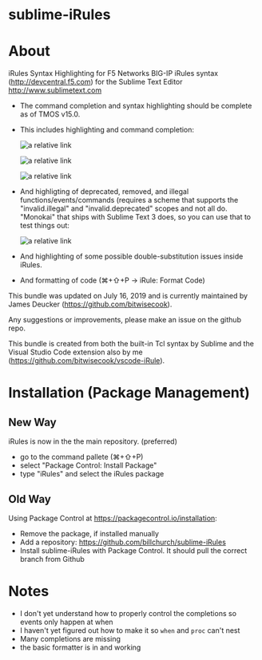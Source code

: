 sublime-iRules
==============

# About

iRules Syntax Highlighting for F5 Networks BIG-IP iRules syntax (http://devcentral.f5.com) for the Sublime Text Editor http://www.sublimetext.com

* The command completion and syntax highlighting should be complete as of TMOS v15.0.

* This includes highlighting and command completion:

   ![a relative link](../screenshots/commands.png?raw=true)

   ![a relative link](../screenshots/if.png?raw=true)

   ![a relative link](../screenshots/when.png?raw=true)

* And highligting of deprecated, removed, and illegal functions/events/commands (requires a scheme that supports the "invalid.illegal" and "invalid.deprecated" scopes and not all do. "Monokai" that ships with Sublime Text 3 does, so you can use that to test things out:

   ![a relative link](../screenshots/deprecated.png?raw=true)

* And highlighting of some possible double-substitution issues inside iRules.

* And formatting of code (⌘+⇧+P -> iRule: Format Code)

This bundle was updated on July 16, 2019 and is currently maintained by James Deucker (https://github.com/bitwisecook).

Any suggestions or improvements, please make an issue on the github repo.

This bundle is created from both the built-in Tcl syntax by Sublime and the Visual Studio Code extension also by me (https://github.com/bitwisecook/vscode-iRule).

# Installation (Package Management)

## New Way
iRules is now in the the main repository. (preferred)

- go to the command pallete (⌘+⇧+P)
- select "Package Control: Install Package"
- type "iRules" and select the iRules package

## Old Way
Using Package Control at https://packagecontrol.io/installation:

- Remove the package, if installed manually
- Add a repository: https://github.com/billchurch/sublime-iRules
- Install sublime-iRules with Package Control. It should pull the correct branch from Github

# Notes
 * I don't yet understand how to properly control the completions so events only happen at when
 * I haven't yet figured out how to make it so `when` and `proc` can't nest
 * Many completions are missing
 * the basic formatter is in and working